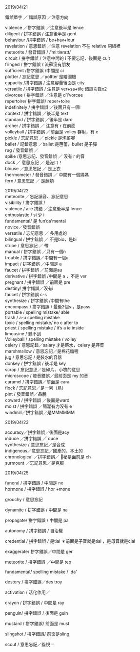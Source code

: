 2019/04/21

錯誤單字 ／ 錯誤原因 ／注意方向  

violence ／拼字錯誤 ／注意後半是 lence  
diligent / 拼字錯誤 / 注意後半是 gent  
behaviour /拼字錯誤 / be+hav+iour  
revelation / 意思錯誤 ／注意 revelation 不在 relative 詞組裡  
meteorite / 發音錯誤 / /ˈmiːtiəraɪt/  
circuit / 拼字錯誤 / 注意中間的 i 不要忘記，後面是 cuit  
fringed / 拼字錯誤 / 流蘇沒有朋友  
sufficient /拼字錯誤 /中間是 ci  
plotter / 忘記意思 ／poltter 是繪圖機  
capacity /拼字錯誤 / 注意容量後面是 city  
versatile / 拼字錯誤 / 注意是 ver+sa+tile 錯誤次數x2  
divorcee / 拼字錯誤 ／注意是 d’i’vorcee  
repertoire/ 拼字錯誤/ reper+toire  
indefinitely / 拼字錯誤 ／後面只有一個l  
context / 拼字錯誤 ／後半是 text  
standard / 拼字錯誤 ／後半是 dard   
archer / 拼字錯誤 ／ 注意有 r 在前面  
volleyball / 拼字錯誤 ／前面是 volley 群射，有 e  
pickle / 忘記意思 ／ pickle 是泡菜喔  
ballet / 記錯意思 ／ballet 是芭蕾，bullet 是子彈  
rug / 發音錯誤 ／  
spike /意思忘記、發音錯誤 ／ 沒有 r 的音  
dock ／ 意思忘記 ／ 是港口！  
blouse ／意思忘記 ／ 是上衣  
thermometer / 發音錯誤 ／ 中間有一個媽媽  
fern / 意思忘記 ／ 是蕨類 

2019/04/22  
meteorite ／忘記讀音、忘記意思  
visibility / 拼字錯誤 /   
violence / a-e 拼錯 ／注意後半是 lence  
enthusiastic / si 少 i  
fundamental/ 是 fun’da'mental  
novice／發音錯誤  
versatile / 忘記意思 ／ 多用處的  
bilingual / 拼字錯誤 ／ 不是bio，是bi  
stripe / 意思忘記 ／ 帶   
manual / 拼字錯誤 ／只有一個n   
trouble / 拼字錯誤／中間有一個u  
impact / 拼字錯誤 ／中間是 a  
faucet / 拼字錯誤 ／前面是au   
derivative / 拼字錯誤 /中間是 a ，不是 ver  
pregnant / 拼字錯誤 ／前面是 pre   
destiny/ 拼字錯誤／沒有i  
faucet / 拼字錯誤 c-s   
synthesize / 拼字錯誤 /中間有the  
encompass / 拼字錯誤 / 最後2個s ，是pass  
portable / spelling mistake/ able  
trash / a-u spelling mistake   
toxic / spelling mistake/ no c after to  
priest / spelling mistake / it’s a ie inside  
limousine / 聽不到  
Volleyball / spelling mistake / volley  
celery / 意思記錯／salary 才是薪水，celery 是芹菜  
marshmallow / 意思忘記／是棉花糖喔  
jug / 意思忘記 / 是裝水的容器  
donkey / 拼字錯誤 / 後半是 key   
scrap / 忘記意思／是碎片、小塊的意思  
microscope / 發音錯誤／最前面是 my 的音  
caramel / 拼字錯誤／前面是 cara  
flock / 忘記意思／是一列（鳥）  
pint / 發音錯誤／品脫  
coward / 拼字錯誤 ／後面是ward   
moist / 拼字錯誤 ／簡潔有力沒有 e   
windmill／拼字錯誤／是MMMMMM  

2019/04/23  

accuracy／拼字錯誤／後面是acy  
induce ／拼字錯誤 ／ duce  
synthesize / 意思忘記／是合成  
indigenous／意思忘記／國產的、本土的  
chronological ／拼字錯誤／ 秘是面前是 ch  
surmount ／忘記意思／是克服  

2019/04/25

funeral / 拼字錯誤 / 中間是 ne    
hormone /  拼字錯誤 / hor +mone  

grouchy / 意思忘記

dynamite /   拼字錯誤 / 中間是 na

propagate/ 拼字錯誤 / 中間是 pa

autonomy / 拼字錯誤 / 自治權

credential / 拼字錯誤 / 是tial ＊前面是子音就是tial ，是母音就是cial

exaggerate/ 拼字錯誤／中間是 ger

meteorite / 拼字錯誤 ／中間是 teo

fundamental/ spelling mistake / 'da'

destory / 拼字錯誤／des troy

activation / 活化作用／

crayon / 拼字錯誤 / 中間是 ray

penguin/  拼字錯誤 / 後面是 guin

mustard / 拼字錯誤/ 前面是 must

slingshot / 拼字錯誤/ 前面是sling

scout / 意思忘記／監視＝



